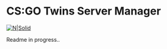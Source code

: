 # CS:GO Twins Server Manager

[![N|Solid](https://i.ibb.co/HrY5tJy/logo2.png)](https://obj-twins-games-web.azurewebsites.net/)

Readme in progress..